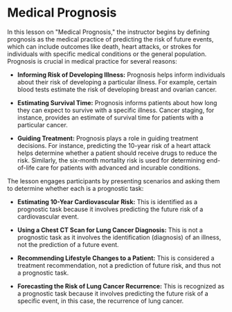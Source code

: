 # Medical Prognosis

In this lesson on "Medical Prognosis," the instructor begins by defining prognosis as the medical practice of predicting the risk of future events, which can include outcomes like death, heart attacks, or strokes for individuals with specific medical conditions or the general population. Prognosis is crucial in medical practice for several reasons:

- **Informing Risk of Developing Illness:** Prognosis helps inform individuals about their risk of developing a particular illness. For example, certain blood tests estimate the risk of developing breast and ovarian cancer.

- **Estimating Survival Time:** Prognosis informs patients about how long they can expect to survive with a specific illness. Cancer staging, for instance, provides an estimate of survival time for patients with a particular cancer.

- **Guiding Treatment:** Prognosis plays a role in guiding treatment decisions. For instance, predicting the 10-year risk of a heart attack helps determine whether a patient should receive drugs to reduce the risk. Similarly, the six-month mortality risk is used for determining end-of-life care for patients with advanced and incurable conditions.

The lesson engages participants by presenting scenarios and asking them to determine whether each is a prognostic task:

- **Estimating 10-Year Cardiovascular Risk:** This is identified as a prognostic task because it involves predicting the future risk of a cardiovascular event.

- **Using a Chest CT Scan for Lung Cancer Diagnosis:** This is not a prognostic task as it involves the identification (diagnosis) of an illness, not the prediction of a future event.

- **Recommending Lifestyle Changes to a Patient:** This is considered a treatment recommendation, not a prediction of future risk, and thus not a prognostic task.

- **Forecasting the Risk of Lung Cancer Recurrence:** This is recognized as a prognostic task because it involves predicting the future risk of a specific event, in this case, the recurrence of lung cancer.
